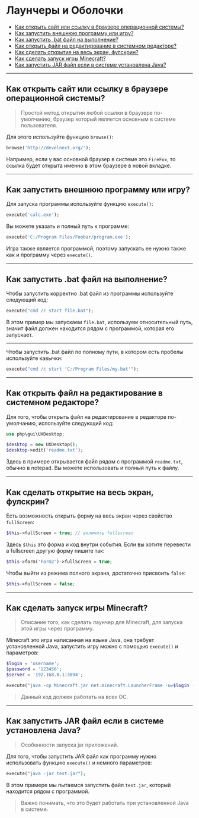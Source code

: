 # Лаунчеры и Оболочки

- [Как открыть сайт или ссылку в браузере операционной системы?](#browse)
- [Как запустить внешнюю программу или игру?](#execute)
- [Как запустить .bat файл на выполнение?](#execute-bat)
- [Как открыть файл на редактирование в системном редакторе?](#edit-file)
- [Как сделать открытие на весь экран, фулскрин?](#fullscreen)
- [Как сделать запуск игры Minecraft?](#execute-minecraft)
- [Как запустить JAR файл если в системе установлена Java?](#execute-jar)

---

<a name=browse />

## Как открыть сайт или ссылку в браузере операционной системы?
> Простой метод открытия любой ссылки в браузере по-умолчанию, браузер который является основным в системе пользователя.

Для этого используйте функцию `browse()`:

```php
browse('http://develnext.org/');
```

Например, если у вас основной браузер в системе это `FireFox`, то ссылка будет открыта именно в этом браузере в новой вкладке.

---

<a name=execute />

## Как запустить внешнюю программу или игру?

Для запуска программы используйте функцию `execute()`:

```php
execute('calc.exe');
```

Вы можете указать и полный путь к программе:

```php
execute('C:/Program Files/Foobar/program.exe');
```

Игра также является программой, поэтому запускать ее нужно также как и программу через `execute()`.

---

<a name=execute-bat />

## Как запустить .bat файл на выполнение?

Чтобы запустить корректно .bat файл из программы используйте следующий код:

```php
execute("cmd /c start file.bat");
```

В этом пример мы запускаем `file.bat`, используем относительный путь, значит файл должен находится рядом с программой, которая его запускает.

---

Чтобы запустить .bat файл по полному пути, в котором есть пробелы используйте кавычки:

```php
execute("cmd /c start 'C:/Program Files/my.bat'");
```

---

<a name=edit-file />

## Как открыть файл на редактирование в системном редакторе?

Для того, чтобы открыть файл на редактирование в редакторе по-умолчанию, используйте следующий код:

```php
use php\gui\UXDesktop;

$desktop = new UXDesktop();
$desktop->edit('readme.txt');
```

Здесь в примере открывается файл рядом с программой `readme.txt`, обычно в notepad. Вы можете использовать и полный путь к файлу.

---

<a name=fullscreen />

## Как сделать открытие на весь экран, фулскрин?

Есть возможность открыть форму на весь экран через свойство `fullScreen`:

```php
$this->fullScreen = true; // включить fullscreen
```

Здесь `$this` это форма и код внутри события. Если вы хотите перевести в fullscreen другую форму пишите так:

```php
$this->form('Form2')->fullScreen = true;
```

Чтобы выйти из режима полного экрана, достаточно присвоить `false`:

```php
$this->fullScreen = false;
```

---

<a name=execute-minecraft />

## Как сделать запуск игры Minecraft?
> Описание того, как сделать лаунчер для Minecraft, для запуска этой игры через программу.

Minecraft это игра написанная на языке Java, она требует установленной Java, запустить игру можно с помощью `execute()` и параметров:

```php
$login = 'username';
$password = '123456';
$server = '192.168.0.1:3894';

execute("java -cp Minecraft.jar net.minecraft.LauncherFrame -u=$login -p=$password $server");
```

> Данный код должен работать на всех ОС.

---

<a name=execute-jar />

## Как запустить JAR файл если в системе установлена Java?
> Особенности запуска jar приложений.

Для того, чтобы запустить JAR файл как программу нужно использовать функцию `execute()` и немного параметров:

```php
execute("java -jar test.jar");
```

В этом примере мы пытаемся запустить файл `test.jar`, который находится рядом с программой.

> Важно понимать, что это будет работать при установленной Java в системе.
